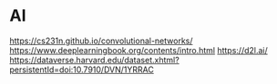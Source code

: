 # AI
https://cs231n.github.io/convolutional-networks/
https://www.deeplearningbook.org/contents/intro.html
https://d2l.ai/
https://dataverse.harvard.edu/dataset.xhtml?persistentId=doi:10.7910/DVN/1YRRAC
